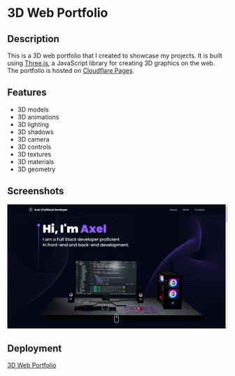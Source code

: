 # 3D Web Portfolio

## Description

This is a 3D web portfolio that I created to showcase my projects. It is built using [Three.js](https://threejs.org/), a JavaScript library for creating 3D graphics on the web. The portfolio is hosted on [Cloudflare Pages](https://pages.cloudflare.com/).

## Features

-   3D models
-   3D animations
-   3D lighting
-   3D shadows
-   3D camera
-   3D controls
-   3D textures
-   3D materials
-   3D geometry

## Screenshots

![3D Web Portfolio](./img/3D%20Web%20Portfolio.png)

## Deployment

[3D Web Portfolio](https://axel-amv.pages.dev/)
